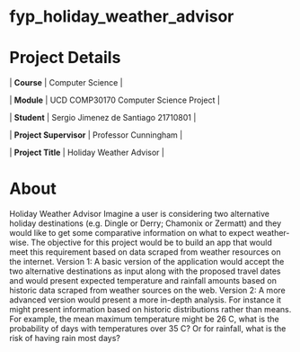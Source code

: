 # fyp_holiday_weather_advisor

# Project Details
| **Course** | Computer Science |

| **Module** | UCD COMP30170 Computer Science Project |

| **Student** | Sergio Jimenez de Santiago 21710801 |

| **Project Supervisor** | Professor Cunningham |

| **Project Title** | Holiday Weather Advisor |

# About
Holiday Weather Advisor Imagine a user is considering two alternative holiday destinations (e.g. Dingle or Derry; Chamonix or Zermatt) and they would like to get some comparative information on what to expect weather-wise. The objective for this project would be to build an app that would meet this requirement based on data scraped from weather resources on the internet. Version 1: A basic version of the application would accept the two alternative destinations as input along with the proposed travel dates and would present expected temperature and rainfall amounts based on historic data scraped from weather sources on the web. Version 2: A more advanced version would present a more in-depth analysis. For instance it might present information based on historic distributions rather than means. For example, the mean maximum temperature might be 26 C, what is the probability of days with temperatures over 35 C? Or for rainfall, what is the risk of having rain most days?
